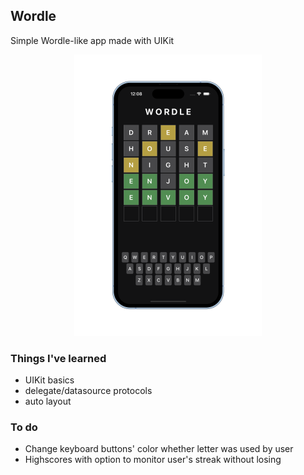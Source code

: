 ## Wordle
Simple Wordle-like app made with UIKit

<p align="center">
  <img src="https://github.com/kamilskrzynski/worlde-app/blob/main/images/wordle.png?raw=true" width="300 height="450" alt="Wordle"/>
</p>

### Things I've learned
- UIKit basics
- delegate/datasource protocols
- auto layout


### To do
- Change keyboard buttons' color whether letter was used by user
- Highscores with option to monitor user's streak without losing

